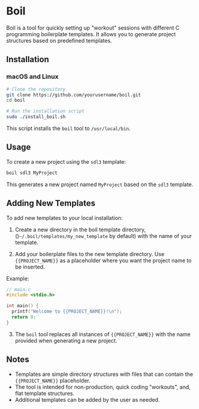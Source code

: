 # Boil

Boil is a tool for quickly setting up "workout" sessions with different C programming boilerplate templates. It allows you to generate project structures based on predefined templates.

## Installation

### macOS and Linux

```bash
# Clone the repository
git clone https://github.com/yourusername/boil.git
cd boil

# Run the installation script
sudo ./install_boil.sh
```

This script installs the `boil` tool to `/usr/local/bin`.

## Usage

To create a new project using the `sdl3` template:

```bash
boil sdl3 MyProject
```

This generates a new project named `MyProject` based on the `sdl3` template.

## Adding New Templates

To add new templates to your local installation:

1. Create a new directory in the boil template directory, ()`~/.boil/templates/my_new_template` by default) with the name of your template.

2. Add your boilerplate files to the new template directory. Use `{{PROJECT_NAME}}` as a placeholder where you want the project name to be inserted.

Example:

```c
// main.c
#include <stdio.h>

int main() {
  printf("Welcome to {{PROJECT_NAME}}!\n");
  return 0;
}
```

3. The `boil` tool replaces all instances of `{{PROJECT_NAME}}` with the name provided when generating a new project.

## Notes

- Templates are simple directory structures with files that can contain the `{{PROJECT_NAME}}` placeholder.
- The tool is intended for non-production, quick coding "workouts", and, flat template structures.
- Additional templates can be added by the user as needed.

